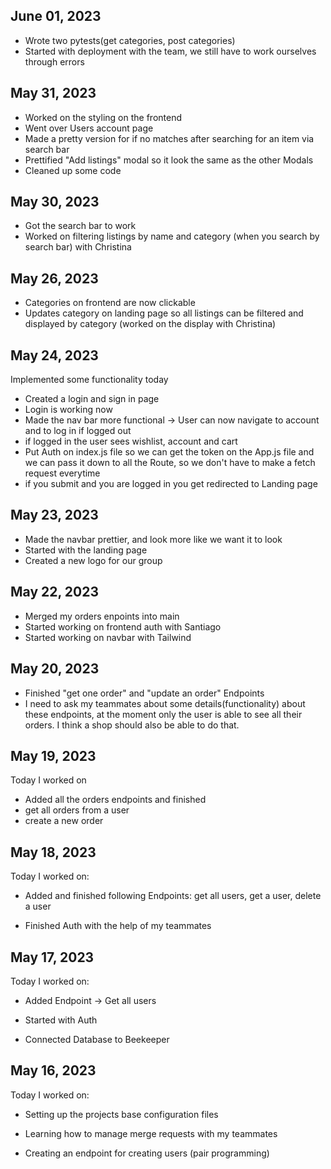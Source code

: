 ## June 01, 2023
- Wrote two pytests(get categories, post categories)
- Started with deployment with the team, we still have to work ourselves through errors

## May 31, 2023
- Worked on the styling on the frontend
- Went over Users account page
- Made a pretty version for if no matches after searching for an item via search bar
- Prettified "Add listings" modal so it look the same as the other Modals
- Cleaned up some code

## May 30, 2023
- Got the search bar to work
- Worked on filtering listings by name and category (when you search by search bar) with Christina

## May 26, 2023
- Categories on frontend are now clickable
- Updates category on landing page so all listings can be filtered and displayed by category (worked on the display with Christina)

## May 24, 2023

Implemented some functionality today
- Created a login and sign in page
- Login is working now
- Made the nav bar more functional -> User can now navigate to account and to log in if logged out
- if logged in the user sees wishlist, account and cart
- Put Auth on index.js file so we can get the token on the App.js file and we can pass it down to all the Route, so we don't have to make a fetch request everytime
- if you submit and you are logged in you get redirected to Landing page


## May 23, 2023

- Made the navbar prettier, and look more like we want it to look
- Started with the landing page
- Created a new logo for our group

## May 22, 2023

- Merged my orders enpoints into main
- Started working on frontend auth with Santiago
- Started working on navbar with Tailwind

## May 20, 2023

- Finished "get one order" and "update an order" Endpoints
- I need to ask my teammates about some details(functionality) about these endpoints, at the moment only the user is able to see all their orders. I think a shop should also be able to do that.

## May 19, 2023

Today I worked on

- Added all the orders endpoints and finished
 - get all orders from a user
 - create a new order

## May 18, 2023

Today I worked on:

- Added and finished following Endpoints: get all users, get a user, delete a user

- Finished Auth with the help of my teammates

## May 17, 2023

Today I worked on:

- Added Endpoint -> Get all users

- Started with Auth

- Connected Database to Beekeeper

## May 16, 2023

Today I worked on:

- Setting up the projects base configuration files

- Learning how to manage merge requests with my teammates

- Creating an endpoint for creating users
  (pair programming)
